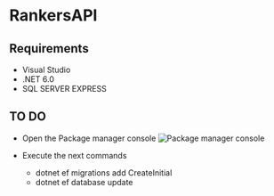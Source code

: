 # RankersAPI

## Requirements

- Visual Studio
- .NET 6.0
- SQL SERVER EXPRESS

## TO DO

- Open the Package manager console
![Package manager console](https://user-images.githubusercontent.com/71108533/225188766-e346e3d7-e678-4604-abf5-08a840a42356.png)

- Execute the next commands
    - dotnet ef migrations add CreateInitial
    - dotnet ef database update
